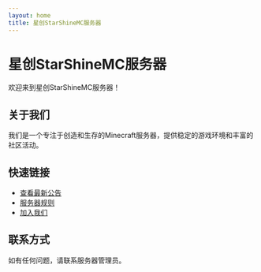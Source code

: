 ```yaml
---
layout: home
title: 星创StarShineMC服务器
---
```


# 星创StarShineMC服务器

欢迎来到星创StarShineMC服务器！

## 关于我们

我们是一个专注于创造和生存的Minecraft服务器，提供稳定的游戏环境和丰富的社区活动。

## 快速链接

- [查看最新公告](/docs/news/)
- [服务器规则](#)
- [加入我们](#)

## 联系方式

如有任何问题，请联系服务器管理员。